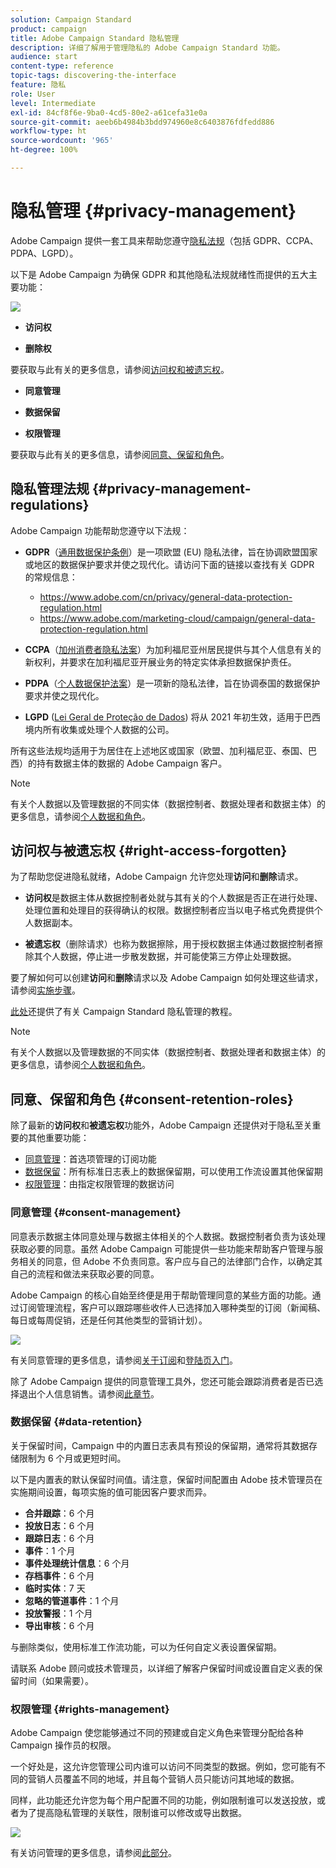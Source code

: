 ```yaml
---
solution: Campaign Standard
product: campaign
title: Adobe Campaign Standard 隐私管理
description: 详细了解用于管理隐私的 Adobe Campaign Standard 功能。
audience: start
content-type: reference
topic-tags: discovering-the-interface
feature: 隐私
role: User
level: Intermediate
exl-id: 84cf8f6e-9ba0-4cd5-80e2-a61cefa31e0a
source-git-commit: aeeb6b4984b3bdd974960e8c6403876fdfedd886
workflow-type: ht
source-wordcount: '965'
ht-degree: 100%

---
```


# 隐私管理 {#privacy-management}

Adobe Campaign 提供一套工具来帮助您遵守[隐私法规](#privacy-management-regulations)（包括 GDPR、CCPA、PDPA、LGPD）。

以下是 Adobe Campaign 为确保 GDPR 和其他隐私法规就绪性而提供的五大主要功能：

![](assets/privacy-gdpr-use-cases.png)

* **访问权**

* **删除权**

要获取与此有关的更多信息，请参阅[访问权和被遗忘权](#right-access-forgotten)。

* **同意管理**

* **数据保留**

* **权限管理**

要获取与此有关的更多信息，请参阅[同意、保留和角色](#consent-retention-roles)。

<!--This section presents general information on what Privacy management is and the features provided by Adobe Campaign to manage the [Right to Access and Right to be Forgotten](#right-access-forgotten).

It also contains information on important features to manage Privacy ([consent, data retention and user roles](#consent-retention-roles)), as well as best practices to help you with your Privacy compliance when using Adobe Campaign.-->

## 隐私管理法规 {#privacy-management-regulations}

Adobe Campaign 功能帮助您遵守以下法规：

* **GDPR**（[通用数据保护条例](https://ec.europa.eu/info/law/law-topic/data-protection/reform/what-does-general-data-protection-regulation-gdpr-govern_en)）是一项欧盟 (EU) 隐私法律，旨在协调欧盟国家或地区的数据保护要求并使之现代化。请访问下面的链接以查找有关 GDPR 的常规信息：

   * https://www.adobe.com/cn/privacy/general-data-protection-regulation.html
   * https://www.adobe.com/marketing-cloud/campaign/general-data-protection-regulation.html

* **CCPA**（[加州消费者隐私法案](https://leginfo.legislature.ca.gov/faces/codes_displayText.xhtml?lawCode=CIV&amp;division=3.&amp;title=1.81.5.&amp;part=4.&amp;chapter=&amp;article=)）为加利福尼亚州居民提供与其个人信息有关的新权利，并要求在加利福尼亚开展业务的特定实体承担数据保护责任。
* **PDPA**（[个人数据保护法案](https://secureprivacy.ai/thailand-pdpa-summary-what-businesses-need-to-know/)）是一项新的隐私法律，旨在协调泰国的数据保护要求并使之现代化。
* **LGPD** ([Lei Geral de Proteção de Dados](https://iapp.org/media/pdf/resource_center/Brazilian_General_Data_Protection_Law.pdf)) 将从 2021 年初生效，适用于巴西境内所有收集或处理个人数据的公司。

所有这些法规均适用于为居住在上述地区或国家（欧盟、加利福尼亚、泰国、巴西）的持有数据主体的数据的 Adobe Campaign 客户。

>[!NOTE]
>
>有关个人数据以及管理数据的不同实体（数据控制者、数据处理者和数据主体）的更多信息，请参阅[个人数据和角色](../../start/using/privacy.md#personal-data)。

## 访问权与被遗忘权 {#right-access-forgotten}

为了帮助您促进隐私就绪，Adobe Campaign 允许您处理&#x200B;**访问**&#x200B;和&#x200B;**删除**&#x200B;请求。

* **访问权**&#x200B;是数据主体从数据控制者处就与其有关的个人数据是否正在进行处理、处理位置和处理目的获得确认的权限。数据控制者应当以电子格式免费提供个人数据副本。

* **被遗忘权**（删除请求）也称为数据擦除，用于授权数据主体通过数据控制者擦除其个人数据，停止进一步散发数据，并可能使第三方停止处理数据。

要了解如何可以创建&#x200B;**访问**&#x200B;和&#x200B;**删除**&#x200B;请求以及 Adobe Campaign 如何处理这些请求，请参阅[实施步骤](../../start/using/privacy-requests.md#about-privacy-requests)。

[此处](https://experienceleague.adobe.com/docs/campaign-standard-learn/tutorials/privacy/privacy-overview.html?lang=zh-Hans#privacy)还提供了有关 Campaign Standard 隐私管理的教程。

>[!NOTE]
>
>有关个人数据以及管理数据的不同实体（数据控制者、数据处理者和数据主体）的更多信息，请参阅[个人数据和角色](../../start/using/privacy.md#personal-data)。

## 同意、保留和角色 {#consent-retention-roles}

除了最新的&#x200B;**访问权**&#x200B;和&#x200B;**被遗忘权**&#x200B;功能外，Adobe Campaign 还提供对于隐私至关重要的其他重要功能：

* [同意管理](#consent-management)：首选项管理的订阅功能
* [数据保留](#data-retention)：所有标准日志表上的数据保留期，可以使用工作流设置其他保留期
* [权限管理](#rights-management)：由指定权限管理的数据访问

### 同意管理 {#consent-management}

同意表示数据主体同意处理与数据主体相关的个人数据。数据控制者负责为该处理获取必要的同意。虽然 Adobe Campaign 可能提供一些功能来帮助客户管理与服务相关的同意，但 Adobe 不负责同意。客户应与自己的法律部门合作，以确定其自己的流程和做法来获取必要的同意。

Adobe Campaign 的核心自始至终便是用于帮助管理同意的某些方面的功能。通过订阅管理流程，客户可以跟踪哪些收件人已选择加入哪种类型的订阅（新闻稿、每日或每周促销，还是任何其他类型的营销计划）。

![](assets/privacy-consent-management.png)

有关同意管理的更多信息，请参阅[关于订阅](../../audiences/using/about-subscriptions.md)和[登陆页入门](../../channels/using/getting-started-with-landing-pages.md)。

除了 Adobe Campaign 提供的同意管理工具外，您还可能会跟踪消费者是否已选择退出个人信息销售。请参阅[此章节](../../start/using/privacy-requests.md#sale-of-personal-information-ccpa)。

### 数据保留 {#data-retention}

关于保留时间，Campaign 中的内置日志表具有预设的保留期，通常将其数据存储限制为 6 个月或更短时间。

以下是内置表的默认保留时间值。请注意，保留时间配置由 Adobe 技术管理员在实施期间设置，每项实施的值可能因客户要求而异。

* **合并跟踪**：6 个月
* **投放日志**：6 个月
* **跟踪日志**：6 个月
* **事件**：1 个月
* **事件处理统计信息**：6 个月
* **存档事件**：6 个月
* **临时实体**：7 天
* **忽略的管道事件**：1 个月
* **投放警报**：1 个月
* **导出审核**：6 个月

与删除类似，使用标准工作流功能，可以为任何自定义表设置保留期。

请联系 Adobe 顾问或技术管理员，以详细了解客户保留时间或设置自定义表的保留时间（如果需要）。

### 权限管理 {#rights-management}

Adobe Campaign 使您能够通过不同的预建或自定义角色来管理分配给各种 Campaign 操作员的权限。

一个好处是，这允许您管理公司内谁可以访问不同类型的数据。例如，您可能有不同的营销人员覆盖不同的地域，并且每个营销人员只能访问其地域的数据。

同样，此功能还允许您为每个用户配置不同的功能，例如限制谁可以发送投放，或者为了提高隐私管理的关联性，限制谁可以修改或导出数据。

![](assets/privacy-user-management.png)

有关访问管理的更多信息，请参阅[此部分](../../administration/using/about-access-management.md)。
